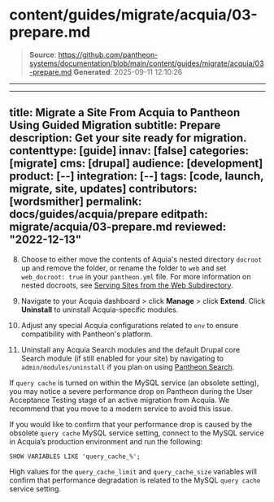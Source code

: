 # content/guides/migrate/acquia/03-prepare.md

> **Source**: https://github.com/pantheon-systems/documentation/blob/main/content/guides/migrate/acquia/03-prepare.md
> **Generated**: 2025-09-11 12:10:26

---

---
title: Migrate a Site From Acquia to Pantheon Using Guided Migration
subtitle: Prepare
description: Get your site ready for migration.
contenttype: [guide]
innav: [false]
categories: [migrate]
cms: [drupal]
audience: [development]
product: [--]
integration: [--]
tags: [code, launch, migrate, site, updates]
contributors: [wordsmither]
permalink: docs/guides/acquia/prepare
editpath: migrate/acquia/03-prepare.md
reviewed: "2022-12-13"
---

<Partial file="migrate/prepare.md" />

8. Choose to either move the contents of Aquia's nested directory `docroot` up and remove the folder, or rename the folder to `web` and set `web_docroot: true` in your `pantheon.yml` file. For more information on nested docroots, see [Serving Sites from the Web Subdirectory](/nested-docroot).

9. Navigate to your Acquia dashboard > click **Manage** > click **Extend**. Click **Uninstall** to uninstall Acquia-specific modules.

10. Adjust any special Acquia configurations related to `env` to ensure compatibility with Pantheon's platform. 

11. Uninstall any Acquia Search modules and the default Drupal core Search module (if still enabled for your site) by navigating to `admin/modules/uninstall` if you plan on using [Pantheon Search](/solr).

<Alert title="Note" type="info">

If `query cache` is turned on within the MySQL service (an obsolete setting), you may notice a severe performance drop on Pantheon during the User Acceptance Testing stage of an active migration from Acquia. We recommend that you move to a modern service to avoid this issue.

If you would like to confirm that your performance drop is caused by the obsolete `query cache` MySQL service setting, connect to the MySQL service in Acquia’s production environment and run the following:

```sql{promptUser: sql}
SHOW VARIABLES LIKE 'query_cache_%';
```

High values for the `query_cache_limit` and `query_cache_size` variables will confirm that performance degradation is related to the MySQL `query cache` service setting.

</Alert>
